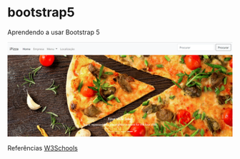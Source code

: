 # bootstrap5
Aprendendo a usar Bootstrap 5

![Tela](https://github.com/laraoberderfer/bootstrap5/blob/main/tela.png)

Referências
[W3Schools](https://www.w3schools.com/bootstrap/bootstrap_ver.asp)
